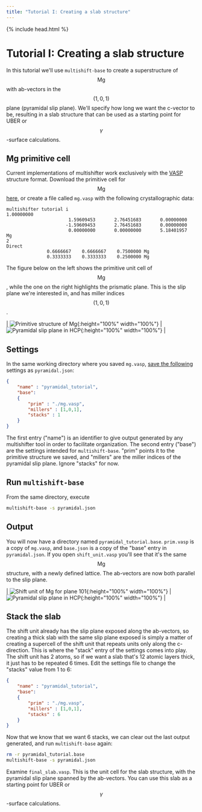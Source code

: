 ```yaml
---
title: "Tutorial I: Creating a slab structure"
---
```

{% include head.html %}

# Tutorial I: Creating a slab structure
In this tutorial we'll use `multishift-base` to create a superstructure of $$\mathrm{Mg}$$ with ab-vectors in the $$(1,0,1)$$ plane (pyramidal slip plane).
We'll specify how long we want the c-vector to be, resulting in a slab structure that can be used as a starting point for UBER or $$\gamma$$-surface calculations.

## Mg primitive cell
Current implementations of multishifter work exclusively with the [VASP](https://cms.mpi.univie.ac.at/vasp/guide/node59.html) structure format.
Download the primitive cell for $$\mathrm{Mg}$$ [here](./mg.vasp), or create a file called `mg.vasp` with the following crystallographic data:

    multishifter tutorial i
    1.00000000
                           1.59609453       2.76451683       0.00000000
                          -1.59609453       2.76451683       0.00000000
                           0.00000000       0.00000000       5.18401957
    Mg
    2
    Direct
                   0.6666667    0.6666667    0.7500000 Mg
                   0.3333333    0.3333333    0.2500000 Mg

The figure below on the left shows the primitive unit cell of $$\mathrm{Mg}$$, while the one on the right highlights the prismatic plane.
This is the slip plane we're interested in, and has miller indices $$(1,0,1)$$.

| ![Primitive structure of Mg](./mg.png){:height="100%" width="100%"} | ![Pyramidal slip plane in HCP](./pyraslip.svg){:height="100%" width="100%"} |

## Settings
In the same working directory where you saved `mg.vasp`, [save the following](./pyramidal.json) settings as `pyramidal.json`:

```json
{
    "name" : "pyramidal_tutorial",
    "base":
    {
        "prim" : "./mg.vasp",
        "millers" : [1,0,1],
        "stacks" : 1
    }
}
```

The first entry ("name") is an identifier to give output generated by any multishifter tool in order to facilitate organization.
The second entry ("base") are the settings intended for `multishift-base`.
"prim" points it to the primitive structure we saved, and "millers" are the miller indices of the pyramidal slip plane.
Ignore "stacks" for now.

## Run `multishift-base`
From the same directory, execute

```bash
multishift-base -s pyramidal.json
```

## Output
You will now have a directory named `pyramidal_tutorial.base`.
`prim.vasp` is a copy of `mg.vasp`, and `base.json` is a copy of the "base" entry in `pyramidal.json`.
If you open `shift_unit.vasp` you'll see that it's the same $$\mathrm{Mg}$$ structure, with a newly defined lattice.
The ab-vectors are now both parallel to the slip plane.

| ![Shift unit of Mg for plane 101](./shift_unit.png){:height="100%" width="100%"} | ![Pyramidal slip plane in HCP](./pyraslip_unit.svg){:height="100%" width="100%"} |

## Stack the slab
The shift unit already has the slip plane exposed along the ab-vectors, so creating a thick slab with the same slip plane exposed is simply a matter of creating a supercell of the shift unit that repeats units only along the c-direction.
This is where the "stack" entry of the settings comes into play.
The shift unit has 2 atoms, so if we want a slab that's 12 atomic layers thick, it just has to be repeated 6 times.
Edit the settings file to change the "stacks" value from 1 to 6:
```json
{
    "name" : "pyramidal_tutorial",
    "base":
    {
        "prim" : "./mg.vasp",
        "millers" : [1,0,1],
        "stacks" : 6
    }
}
```
Now that we know that we want 6 stacks, we can clear out the last output generated, and run `multishift-base` again:
```bash
rm -r pyramidal_tutorial.base
multishift-base -s pyramidal.json
```
Examine `final_slab.vasp`.
This is the unit cell for the slab structure, with the pyramidal slip plane spanned by the ab-vectors.
You can use this slab as a starting point for UBER or $$\gamma$$-surface calculations.
